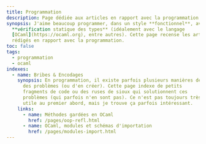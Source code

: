 ```yaml
---
title: Programmation
description: Page dédiée aux articles en rapport avec la programmation (en règle générale)
synopsis: J'aime beaucoup programmer, dans un style **fonctionnel**, avec une
  **vérification statique des types** (idéalement avec le langage
  [OCaml](https://ocaml.org), entre autres). Cette page recense les articles et les notes
  rédigés en rapport avec la programmation.
toc: false
tags:
  - programmation
  - ocaml
indexes:
  - name: Bribes & Encodages
    synopsis: En programmation, il existe parfois plusieurs manières de résoudre
      des problèmes (ou d'en créer). Cette page indexe de petits
      fragments de code ou des ruses de sioux qui solutionnent ces
      problèmes (qui parfois n'en sont pas). Ce n'est pas toujours très
      utile au premier abord, mais je trouve ça parfois intéressant.
    links:
      - name: Méthodes gardées en OCaml
        href: /pages/oop-refl.html
      - name: OCaml, modules et schémas d'importation
        href: /pages/modules-import.html
---
```


